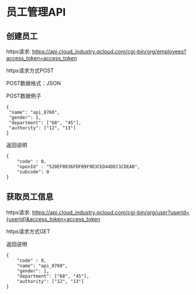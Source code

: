 # 员工管理API

## 创建员工

https请求: https://api.cloud_industry.qcloud.com/cgi-bin/org/employees?access_token=access_token

https请求方式POST

POST数据格式：JSON

POST数据例子

```
{
 "name": "api_8760",
 "gender": 1,
 "department": ["68", "45"],
 "authority": ["12", "13"]
}
```

返回说明

```
{
    "code" : 0,
    "openId" : "520EF0036FDFB9F9D3CED44DEC1CDEAB",
    "subcode": 0
}
```

## 获取员工信息

https请求: https://api.cloud_industry.qcloud.com/cgi-bin/org/user?userId={userId}&access_token=access_token

https请求方式GET

返回说明

```
{
    "code" : 0,
    "name": "api_8760",
    "gender": 1,
    "department": ["68", "45"],
    "authority": ["12", "13"]
}
```